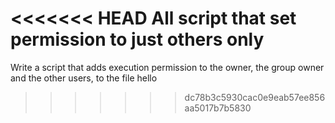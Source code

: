 <<<<<<< HEAD
All script that set permission to just others only
=======
Write a script that adds execution permission to the owner, the group owner and the other users, to the file hello
>>>>>>> dc78b3c5930cac0e9eab57ee856aa5017b7b5830

